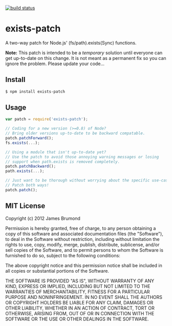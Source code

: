 [![build status](https://secure.travis-ci.org/SportZing/node-exists-patch.png)](http://travis-ci.org/SportZing/node-exists-patch)
# exists-patch

A two-way patch for Node.js' (fs/path).exists(Sync) functions.

__Note:__ This patch is intended to be a _temporary_ solution until everyone can get up-to-date on this change. It is not meant as a permanent fix so you can ignore the problem. Please update your code...

## Install

```bash
$ npm install exists-patch
```

## Usage

```javascript
var patch = require('exists-patch');

// Coding for a new version (>=0.8) of Node?
// Bring older versions up-to-date to be backward compatable.
patch.patchForward();
fs.exists(...);

// Using a module that isn't up-to-date yet?
// Use the patch to avoid those annoying warning messages or losing
// support when path.exists is removed completely.
patch.patchBackward();
path.exists(...);

// Just want to be thorough without worrying about the specific use-cases?
// Patch both ways!
patch.patch();
```

## MIT License

Copyright (c) 2012 James Brumond

Permission is hereby granted, free of charge, to any person obtaining a copy of this software and associated documentation files (the "Software"), to deal in the Software without restriction, including without limitation the rights to use, copy, modify, merge, publish, distribute, sublicense, and/or sell copies of the Software, and to permit persons to whom the Software is furnished to do so, subject to the following conditions:

The above copyright notice and this permission notice shall be included in all copies or substantial portions of the Software.

THE SOFTWARE IS PROVIDED "AS IS", WITHOUT WARRANTY OF ANY KIND, EXPRESS OR IMPLIED, INCLUDING BUT NOT LIMITED TO THE WARRANTIES OF MERCHANTABILITY, FITNESS FOR A PARTICULAR PURPOSE AND NONINFRINGEMENT. IN NO EVENT SHALL THE AUTHORS OR COPYRIGHT HOLDERS BE LIABLE FOR ANY CLAIM, DAMAGES OR OTHER LIABILITY, WHETHER IN AN ACTION OF CONTRACT, TORT OR OTHERWISE, ARISING FROM, OUT OF OR IN CONNECTION WITH THE SOFTWARE OR THE USE OR OTHER DEALINGS IN THE SOFTWARE.

